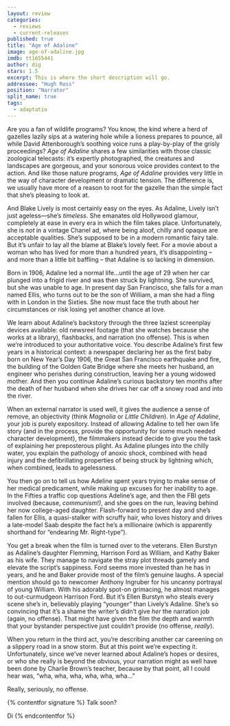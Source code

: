 ```yaml
---
layout: review
categories: 
  - reviews
  - current-releases
published: true
title: "Age of Adaline"
image: age-of-adaline.jpg
imdb: tt1655441
author: dig
stars: 1.5
excerpt: This is where the short description will go.
addressee: "Hugh Ross"
position: "Narrator"
split_name: true
tags: 
  - adaptatio
---
```

Are you a fan of wildlife programs? You know, the kind where a herd of gazelles lazily sips at a watering hole while a lioness prepares to pounce, all while David Attenborough’s soothing voice runs a play-by-play of the grisly proceedings? _Age of Adaline_ shares a few similarities with those classic zoological telecasts: it’s expertly photographed, the creatures and landscapes are gorgeous, and your sonorous voice provides context to the action. And like those nature programs, _Age of Adaline_ provides very little in the way of character development or dramatic tension. The difference is, we usually have more of a reason to root for the gazelle than the simple fact that she’s pleasing to look at. 

And Blake Lively is most certainly easy on the eyes. As Adaline, Lively isn’t just ageless—she’s _timeless_. She emanates old Hollywood glamour, completely at ease in every era in which the film takes place. Unfortunately, she is _not_ in a vintage Chanel ad, where being aloof, chilly and opaque are acceptable qualities. She’s supposed to be in a modern romantic fairy tale. But it’s unfair to lay all the blame at Blake’s lovely feet. For a movie about a woman who has lived for more than a hundred years, it’s disappointing – and more than a little bit baffling – that Adaline is so lacking in dimension.

Born in 1906, Adaline led a normal life...until the age of 29 when her car plunged into a frigid river and was then struck by lightning. She survived, but she was unable to age. In present day San Francisco, she falls for a man named Ellis, who turns out to be the son of William, a man she had a fling with in London in the Sixties. She now must face the truth about her circumstances or risk losing yet another chance at love.

We learn about Adaline’s backstory through the three laziest screenplay devices available: old newsreel footage (that she watches because she works at a library), flashbacks, and narration (no offense). This is when we’re introduced to your authoritative voice. You describe Adaline’s first few years in a historical context: a newspaper declaring her as the first baby born on New Year’s Day 1906, the Great San Francisco earthquake and fire, the building of the Golden Gate Bridge where she meets her husband, an engineer who perishes during construction, leaving her a young widowed mother. And then you continue Adaline’s curious backstory ten months after the death of her husband when she drives her car off a snowy road and into the river. 

When an external narrator is used well, it gives the audience a sense of remove, an objectivity (think _Magnolia_ or _Little Children_). In _Age of Adaline_, your job is purely expository. Instead of allowing Adaline to tell her own life story (and in the process, provide the opportunity for some much needed character development), the filmmakers instead decide to give you the task of explaining her preposterous plight. As Adaline plunges into the chilly water, you explain the pathology of anoxic shock, combined with head injury and the defibrillating properties of being struck by lightning which, when combined, leads to agelessness. 

You then go on to tell us how Adeline spent years trying to make sense of her medical predicament, while making up excuses for her inability to age. In the Fifties a traffic cop questions Adeline’s age, and then the FBI gets involved (because, _communism!)_, and she goes on the run, leaving behind her now college-aged daughter. Flash-forward to present day and she’s fallen for Ellis, a quasi-stalker with scruffy hair, who loves history and drives a late-model Saab despite the fact he’s a millionaire (which is apparently shorthand for “endearing Mr. Right-type”). 

You get a break when the film is turned over to the veterans. Ellen Burstyn as Adaline’s daughter Flemming, Harrison Ford as William, and Kathy Baker as his wife. They manage to navigate the stray plot threads gamely and elevate the script’s sappiness. Ford seems more invested than he has in years, and he and Baker provide most of the film’s genuine laughs. A special mention should go to newcomer Anthony Ingruber for his uncanny portrayal of young William. With his adorably spot-on grimacing, he almost manages to out-curmudgeon Harrison Ford. But it’s Ellen Burstyn who steals every scene she’s in, believably playing “younger” than Lively’s Adaline. She’s so convincing that it’s a shame the writer’s didn’t give _her_ the narration job (again, no offense). That might have given the film the depth and warmth that your bystander perspective just couldn’t provide (no offense, _really_).

When you return in the third act, you’re describing another car careening on a slippery road in a snow storm. But at this point we’re expecting it. Unfortunately, since we’ve never learned about Adaline’s hopes or desires, or who she really is beyond the obvious, your narration might as well have been done by Charlie Brown’s teacher, because by that point, all I could hear was, “wha, wha, wha, wha, wha, wha…”

Really, seriously, no offense.
 
{% contentfor signature %}
Talk soon?

Di
{% endcontentfor %}